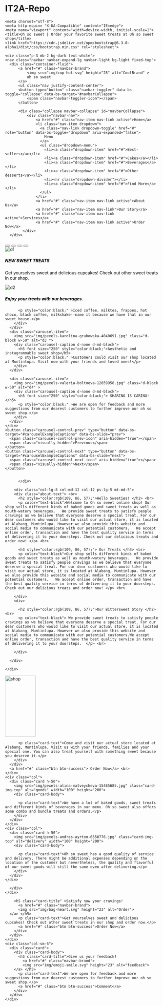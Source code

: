 # IT2A-Repo
<!doctype html>
<html lang="en">
  <head>

    <meta charset="utf-8">
    <meta http-equiv= "X-UA-Compatible" content="IE=edge">
    <meta name="viewport" content="width=device-width, initial-scale=1">
    <title>Oh so sweet | Order your favorite sweet treats at Oh so sweet shop</title>
    <link href="https://cdn.jsdelivr.net/npm/bootstrap@5.3.0-alpha1/dist/css/bootstrap.min.css" rel="stylesheet">
    

  </head>
  <body>

    
    
    <div class="p-3 mb-2 bg-dark text-white">
    <nav class="navbar navbar-expand-lg navbar-light bg-light fixed-top">
      <div class="container-fluid">
          <a href="#" class="navbar-brand">
              <img src="img/cup-hot.svg" height="28" alt="CoolBrand" >
              oh so sweet
          </a>
          <ul class="nav justify-content-center">
          <button type="button" class="navbar-toggler" data-bs-toggle="collapse" data-bs-target="#navbarCollapse">
              <span class="navbar-toggler-icon"></span>
          </button>
        
          <div class="collapse navbar-collapse" id="navbarCollapse">
              <div class="navbar-nav">
                  <a href="#" class="nav-item nav-link active">Home</a>
                  <li class="nav-item dropdown">
                    <a class="nav-link dropdown-toggle" href="#" role="button" data-bs-toggle="dropdown" aria-expanded="false">
                      Menu
                    </a>
                    <ul class="dropdown-menu">
                      <li><a class="dropdown-item" href="#">Best-sellers</a></li>
                      <li><a class="dropdown-item" href="#">Cakes</a></li>
                      <li><a class="dropdown-item" href="#">Beverages</a></li>
                      <li><a class="dropdown-item" href="#">Other desserts</a></li>
                      <li><hr class="dropdown-divider"></li>
                      <li><a class="dropdown-item" href="#">Find More</a></li>
                    </ul>
                  </li>
                  <a href="#" class="nav-item nav-link active">About Us</a>
                  <a href="#" class="nav-item nav-link">Our Story</a>
                  <a href="#" class="nav-item nav-link active">Services</a>
                  <a href="#" class="nav-item nav-link active">Order Now</a>
            </div>
      </div>
  <div id="carouselExampleCaptions" class="carousel slide">
    <div class="carousel-indicators">
      <button type="button" data-bs-target="#carouselExampleCaptions" data-bs-slide-to="0" class="active" aria-current="true" aria-label="Slide 1"></button>
      <button type="button" data-bs-target="#carouselExampleCaptions" data-bs-slide-to="1" aria-label="Slide 2"></button>
      <button type="button" data-bs-target="#carouselExampleCaptions" data-bs-slide-to="2" aria-label="Slide 3"></button>
      <button type="button" data-bs-target="#carouselExampleCaptions" data-bs-slide-to="4" aria-label="Slide 4"></button>
    </div>
    <div class="carousel-inner">
      <div class="carousel-item active">
        <img src="img/pexels-life-of-pix-134575.jpg" class="d-block w-50" alt="d1" >
        <div class="carousel-caption d-none d-md-block">
          <h5 font size="250" style="color:black;" >NEW SWEET TREATS</h5>
          <p style="color:black;" >Get yourselves sweet and delicious cupcakes! Check out other sweet treats in our shop.</p>
        </div>
      </div>
      <div class="carousel-item">
        <img src="img/pexels-blaque-x-1023949.jpg" class="d-block w-50" alt="d2">
        <div class="carousel-caption d-none d-md-block">
          <h5 sfont size="250" style="color:black;" >Enjoy your treats with our beverages.</h5>
          
          <p style="color:black;" >Iced coffee, milktea, frappes, hot choco, black coffee, milkshake--name it because we have that in our sweet house.</p>
        </div>
      </div>
      <div class="carousel-item">
        <img src="img/pexels-karolina-grabowska-4040691.jpg" class="d-block w-50" alt="d3 ">
        <div class="carousel-caption d-none d-md-block">
          <h5 font size="250" style="color:black;">Aesthetic and instagrammable sweet shop</h5>
          <p style="color:black;" >Customers could visit our shop located at Muntinlupa. Visit now with your friends and loved ones!</p>
        </div>
      </div>

      <div class="carousel-item">
        <img src="img/pexels-valeria-boltneva-12659958.jpg" class="d-block w-50" alt="d4" > 
        <div class="carousel-caption d-none d-md-block">
          <h5 font size="250" style="color:black;"> SHARING IS CARING!</h5>
          <p style="color:black;" >We are open for feedback and more suggestions from our dearest customers to further improve our oh so sweet shop.</p>
        </div>
      </div>
    </div>
    <button class="carousel-control-prev" type="button" data-bs-target="#carouselExampleCaptions" data-bs-slide="prev">
      <span class="carousel-control-prev-icon" aria-hidden="true"></span>
      <span class="visually-hidden">Previous</span>
    </button>
    <button class="carousel-control-next" type="button" data-bs-target="#carouselExampleCaptions" data-bs-slide="next">
      <span class="carousel-control-next-icon" aria-hidden="true"></span>
      <span class="visually-hidden">Next</span>
    </button>
  </div>


  <section id="about" class="about-section-padding">
    <div class="container">
      <div class="row">
        <div class="col-lg-4 col-md-12 col-12">
          <div class="about-img">
            <img src="" alt="" class="img=fluid">


          </div>

        <div class="col-lg-8 col-md-12 col-12 ps-lg-5 mt-md-5">
        <div class="about-text"> <br>
          <h2 style="color:rgb(109, 86, 57);">Hello Sweeties! </h2> <br>
          <p color="text-black">Welcome to Oh so sweet online shop! Our shop sells different kinds of baked goods and sweet treats as well as mouth-watery beverages.   We provide sweet treats to satisfy people cravings as we believe that everyone deserve a special treat. For our dear customers who would like to visit our actual store, it is located at Alabang, Muntinlupa. However we also provide this website and social media to communicate with our potential customers.   We accept online order, transaction and have the best quality service in terms of delivering it to your doorsteps. Check out our delicious treats and order now! </p> <br>

          <h3 style="color:rgb(109, 86, 57);"> Our Treats </h3> <br>
          <p color="text-black">Our shop sells different kinds of baked goods and sweet treats as well as mouth-watery beverages.   We provide sweet treats to satisfy people cravings as we believe that everyone deserve a special treat. For our dear customers who would like to visit our actual store, it is located at Alabang, Muntinlupa. However we also provide this website and social media to communicate with our potential customers.   We accept online order, transaction and have the best quality service in terms of delivering it to your doorsteps. Check out our delicious treats and order now! </p> <br>
          
        </div>
        <div>

          <h2 style="color:rgb(109, 86, 57);">Our Bittersweet Story </h2> <br>
          <p color="text-black"> We provide sweet treats to satisfy people cravings as we believe that everyone deserve a special treat. For our dear customers who would like to visit our actual store, it is located at Alabang, Muntinlupa. However we also provide this website and social media to communicate with our potential customers.We accept online order, transaction and have the best quality service in terms of delivering it to your doorsteps.  </p> <br>

        </div>

      </div>

    </div>


  </section>

  <div class="row row-cols-1 row-cols-md-3 g-3">
    <div class="col">
      <div class="card h-50">
        <img src="img/pexels-dmitry-zvolskiy-2253643.jpg" class="card-img-top" alt="shop" width="100" height="200">
        <div class="card-body">
         
          <p class="card-text">Come and visit our actual store located at Alabang, Muntinlupa. Visit us with your friends, families and your special one. You can also treat yourself with something sweet because you deserve it.</p>
        </div>
      </div>
      <a href="#" class="btn btn-success"> Order Now</a> <br>
    </div>
    <div class="col">
      <div class="card h-50">
        <img src="img/pexels-alina-matveycheva-15485685.jpg" class="card-img-top" alt="goods" width="100" height="200">
        <div class="card-body">
         
          <p class="card-text">We have a lot of baked goods, sweet treats and different kinds of beverages in our menu. Oh so sweet also offers some combo and bundle treats and orders.</p>
        </div>
      </div>
    </div>
    <div class="col">
      <div class="card h-50">
        <img src="img/pexels-andres-ayrton-6550776.jpg" class="card-img-top" alt="delivery" width="100" height="200">
        <div class="card-body">
         
          <p class="card-text">Oh so sweet has a good quality of service and delivery. There might be additional expenses depending on the location of the customer but nevertheless, the quality and flavorful of our sweet goods will still the same even after delivering.</p>
        </div>
      </div>
    </div>
    
      </div>
    </div>
  </div>

  <div class="row">
    <div class="col-sm-6">
      <div class="card">
        <div class="card-body" class="col d-flex justify-content-center">
          
           
        <h5 class="card-title" >Satisfy now your cravings!
          <a href="#" class="navbar-brand">
          <img src="img/bag-heart.svg" height="23" alt="Order">
      </a> </h5> 
          <p class="card-text">Get yourselves sweet and delicious cupcakes! Check out other sweet treats in our shop and order now.</p>
          <a href="#" class="btn btn-success">Order Now</a>
        </div>
      </div>
    </div>
    <div class="col-sm-6">
      <div class="card">
        <div class="card-body">
          <h5 class="card-title">Give us your feedback!
            <a href="#" class="navbar-brand">
            <img src="img/emoji-smile.svg" height="23" alt="feedback">
        </a> </h5>
          <p class="card-text">We are open for feedback and more suggestions from our dearest customers to further improve our oh so sweet shop.</p>
          <a href="#" class="btn btn-success">Comment</a>
        </div>
      </div>
    </div>
  </div>

  

  <script src="https://cdn.jsdelivr.net/npm/bootstrap@5.3.0-alpha1/dist/js/bootstrap.bundle.min.js" ></script>
  </body>
</html>
